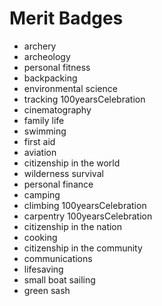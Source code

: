 # Merit Badges

- archery
- archeology
- personal fitness
- backpacking
- environmental science
- tracking 100yearsCelebration
- cinematography
- family life
- swimming
- first aid
- aviation
- citizenship in the world
- wilderness survival
- personal finance
- camping
- climbing 100yearsCelebration
- carpentry 100yearsCelebration
- citizenship in the nation
- cooking
- citizenship in the community
- communications
- lifesaving
- small boat sailing
- green sash
